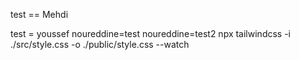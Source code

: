 test == Mehdi

test = youssef
noureddine=test
noureddine=test2
npx tailwindcss -i ./src/style.css -o ./public/style.css --watch
